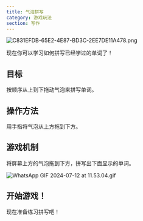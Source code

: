 ```yaml
---
title: 气泡拼写
category: 游戏玩法
section: 写作
---
```

![C831EFDB-65E2-4E87-BD3C-2EE7DE11A478.png](https://help.studycat.com/hc/article_attachments/34786813307289)


现在你可以学习如何拼写已经学过的单词了！


## 目标


按顺序从上到下拖动气泡来拼写单词。


## 操作方法


用手指将气泡从上方拖到下方。


## 游戏机制


将屏幕上方的气泡拖到下方，拼写出下面显示的单词。


![WhatsApp GIF 2024-07-12 at 11.53.04.gif](https://help.studycat.com/hc/article_attachments/34964575773977)


## 开始游戏！


现在准备练习拼写吧！